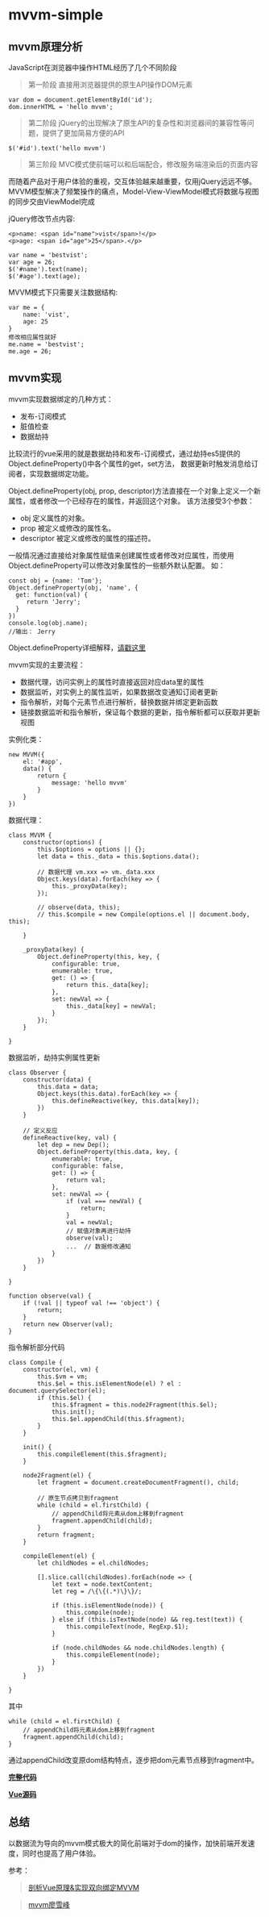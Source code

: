 # mvvm-simple

## mvvm原理分析

JavaScript在浏览器中操作HTML经历了几个不同阶段

> 第一阶段
直接用浏览器提供的原生API操作DOM元素

    var dom = document.getElementById('id');
    dom.innerHTML = 'hello mvvm';
    
> 第二阶段
jQuery的出现解决了原生API的复杂性和浏览器间的兼容性等问题，提供了更加简易方便的API

    $('#id').text('hello mvvm')
    
> 第三阶段
MVC模式使前端可以和后端配合，修改服务端渲染后的页面内容

而随着产品对于用户体验的重视，交互体验越来越重要，仅用jQuery远远不够。
MVVM模型解决了频繁操作的痛点，Model-View-ViewModel模式将数据与视图的同步交由ViewModel完成

jQuery修改节点内容:

    <p>name: <span id="name">vist</span>!</p>
    <p>age: <span id="age">25</span>.</p> 
    
    var name = 'bestvist';
    var age = 26;
    $('#name').text(name);
    $('#age').text(age);
    
MVVM模式下只需要关注数据结构:

    var me = {
        name: 'vist',
        age: 25
    }
    修改相应属性就好
    me.name = 'bestvist';
    me.age = 26;
    
## mvvm实现
mvvm实现数据绑定的几种方式：

* 发布-订阅模式
* 脏值检查
* 数据劫持

比较流行的vue采用的就是数据劫持和发布-订阅模式，通过劫持es5提供的Object.defineProperty()中各个属性的get，set方法，
数据更新时触发消息给订阅者，实现数据绑定功能。

Object.defineProperty(obj, prop, descriptor)方法直接在一个对象上定义一个新属性，或者修改一个已经存在的属性，并返回这个对象。
该方法接受3个参数：

* obj 定义属性的对象。
* prop 被定义或修改的属性名。
* descriptor 被定义或修改的属性的描述符。

一般情况通过直接给对象属性赋值来创建属性或者修改对应属性，而使用Object.defineProperty可以修改对象属性的一些额外默认配置。
如：

    const obj = {name: 'Tom'};
    Object.defineProperty(obj, 'name', {
      get: function(val) {
         return 'Jerry'; 
      }
    })
    console.log(obj.name);
    //输出： Jerry
    
Object.defineProperty详细解释，[请戳这里](https://developer.mozilla.org/zh-CN/docs/Web/JavaScript/Reference/Global_Objects/Object/defineProperty)  

mvvm实现的主要流程：

* 数据代理，访问实例上的属性时直接返回对应data里的属性
* 数据监听，对实例上的属性监听，如果数据改变通知订阅者更新
* 指令解析，对每个元素节点进行解析，替换数据并绑定更新函数
* 链接数据监听和指令解析，保证每个数据的更新，指令解析都可以获取并更新视图

实例化类：

    new MVVM({
        el: '#app',
        data() {
            return {
                message: 'hello mvvm'
            }
        }
    })
    
数据代理：

    class MVVM {
        constructor(options) {
            this.$options = options || {};
            let data = this._data = this.$options.data();
    
            // 数据代理 vm.xxx => vm._data.xxx
            Object.keys(data).forEach(key => {
                this._proxyData(key);
            });
            
            // observe(data, this);
            // this.$compile = new Compile(options.el || document.body, this);
    
        }
    
        _proxyData(key) {
            Object.defineProperty(this, key, {
                configurable: true,
                enumerable: true,
                get: () => {
                    return this._data[key];
                },
                set: newVal => {
                    this._data[key] = newVal;
                }
            });
        }
    
    }
    
数据监听，劫持实例属性更新

    class Observer {
        constructor(data) {
            this.data = data;
            Object.keys(this.data).forEach(key => {
                this.defineReactive(key, this.data[key]);
            })
        }
    
        // 定义反应
        defineReactive(key, val) {
            let dep = new Dep();
            Object.defineProperty(this.data, key, {
                enumerable: true,
                configurable: false,
                get: () => {
                    return val;
                },
                set: newVal => {
                    if (val === newVal) {
                        return;
                    }
                    val = newVal;
                    // 赋值对象再进行劫持
                    observe(val);
                    ...  // 数据修改通知
                }
            })
        }
    
    }
    
    function observe(val) {
        if (!val || typeof val !== 'object') {
            return;
        }
        return new Observer(val);
    }
    
指令解析部分代码

    class Compile {
        constructor(el, vm) {
            this.$vm = vm;
            this.$el = this.isElementNode(el) ? el : document.querySelector(el);
            if (this.$el) {
                this.$fragment = this.node2Fragment(this.$el);
                this.init();
                this.$el.appendChild(this.$fragment);
            }
        }
    
        init() {
            this.compileElement(this.$fragment);
        }
    
        node2Fragment(el) {
            let fragment = document.createDocumentFragment(), child;
    
            // 原生节点拷贝到fragment
            while (child = el.firstChild) {
                // appendChild将元素从dom上移到fragment
                fragment.appendChild(child);
            }
            return fragment;
        }
    
        compileElement(el) {
            let childNodes = el.childNodes;
    
            [].slice.call(childNodes).forEach(node => {
                let text = node.textContent;
                let reg = /\{\{(.*)\}\}/;
    
                if (this.isElementNode(node)) {
                    this.compile(node);
                } else if (this.isTextNode(node) && reg.test(text)) {
                    this.compileText(node, RegExp.$1);
                }
    
                if (node.childNodes && node.childNodes.length) {
                    this.compileElement(node);
                }
            })
        }
    
    }
    
其中

    while (child = el.firstChild) {
        // appendChild将元素从dom上移到fragment
        fragment.appendChild(child);
    }
通过appendChild改变原dom结构特点，逐步把dom元素节点移到fragment中。

**[完整代码](https://github.com/bestvist/mvvm-simple)**  

**[Vue源码](https://github.com/vuejs/vue)**  

## 总结
以数据流为导向的mvvm模式极大的简化前端对于dom的操作，加快前端开发速度，同时也提高了用户体验。

参考：
> [剖析Vue原理&实现双向绑定MVVM](https://segmentfault.com/a/1190000006599500)

> [mvvm廖雪峰](https://www.liaoxuefeng.com/wiki/001434446689867b27157e896e74d51a89c25cc8b43bdb3000/001475449022563a6591e6373324d1abd93e0e3fa04397f000)
